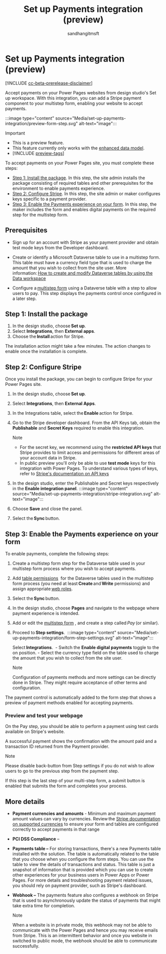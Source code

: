 ﻿---
title: Set up Payments integration (preview)
description: Learn how to set up Payments integration with your website. 
author: sandhangitmsft
ms.topic: conceptual
ms.custom: 
ms.date: 11/09/2023
ms.subservice:
ms.author: sandhan
ms.reviewer: kkendrick
contributors:
    - sandhangitmsft
    - ProfessorKendrick
---
# Set up Payments integration (preview) 

[!INCLUDE [cc-beta-prerelease-disclaimer](../includes/cc-beta-prerelease-disclaimer.md)]

Accept payments on your Power Pages websites from design studio's Set up workspace. With this integration, you can add a Stripe payment component to your multistep form, enabling your website to accept payments. 

:::image type="content" source="Media/set-up-payments-integration/preview-form-step.svg" alt-text="image":::

> [!IMPORTANT]
> - This is a preview feature.
> - This feature currently only works with the [enhanced data model](../admin/enhanced-data-model.md).
> - [!INCLUDE [preview-tags](../includes/cc-preview-features-definition.md)]

To accept payments on your Power Pages site, you must complete these steps: 

- [Step 1: Install the package](#step-1-install-the-package). In this step, the site admin installs the package consisting of required tables and other prerequisites for the environment to enable payments experience. 
- [Step 2: Configure Stripe](#step-2-configure-stripe). In this step, the site admin or maker configures keys specific to a payment provider. 
- [Step 3: Enable the Payments experience on your form](#step-3-enable-the-payments-experience-on-your-form). In this step, the maker includes the form and enables digital payments on the required step for the multistep form. 

## Prerequisites 

- Sign up for an account with Stripe as your payment provider and obtain test mode keys from the Developer dashboard. 
- Create or identify a Microsoft Dataverse table to use in a multistep form. This table must have a currency field type that is used to charge the amount that you wish to collect from the site user. More information: [How to create and modify Dataverse tables by using the Data workspace](../configure/data-workspace-tables.md)

-   Configure a [multistep form](../getting-started/multistep-forms.md) using a Dataverse table with a step to allow users to pay. This step displays the payments control once configured in a later step. 

## Step 1: Install the package 

1. In the design studio, choose **Set up**.
1. Select **Integrations**, then **External apps**. 
1. Choose the **Install** action for Stripe. 

The installation action might take a few minutes. The action changes to enable once the installation is complete. 

## Step 2: Configure Stripe

Once you install the package, you can begin to configure Stripe for your Power Pages site. 

1. In the design studio, choose **Set up**.
1. Select **Integrations**, then **External Apps**. 
1. In the Integrations table, select the **Enable** action for Stripe. 
1. Go to the Stripe developer dashboard.
    From the API Keys tab, obtain the **Publishable** and **Secret Keys** required to enable this integration. 
  
    > [!NOTE]
    > - For the secret key, we recommend using the **restricted API keys** that Stripe provides to limit access and permissions for different areas of your account data in Stripe. 
    > - In public preview you'll only be able to use **test mode** keys for this integration with Power Pages. To understand various types of keys, refer to [Stripe's documentation on API keys](https://stripe.com/docs/keys) 
1. In the design studio, enter the Publishable and Secret keys respectively in the **Enable integration panel**. 
        :::image type="content" source="Media/set-up-payments-integration/stripe-integration.svg" alt-text="image":::
1. Choose **Save** and close the panel. 
1. Select the **Sync** button. 

## Step 3: Enable the Payments experience on your form

To enable payments, complete the following steps: 

1. Create a multistep form step for the Dataverse table used in your multistep form process where you wish to accept payments. 
1. Add [table permissions](../security/table-permissions.md)  for the Dataverse tables used in the multistep form process (you need at least **Create** and **Write** permissions) and assign appropriate [web roles](../security/create-web-roles.md). 
1. Select the **Sync** button. 
1. In the design studio, choose **Pages** and navigate to the webpage where payment experience is intended. 
1. Add or edit the [multistep form](../getting-started/multistep-forms.md) , and create a step called *Pay* (or similar).
1. Proceed to **Step settings**. 
    :::image type="content" source="Media/set-up-payments-integration/form-step-settings.svg" alt-text="image":::

    Select **Integrations**. 
        - Switch the **Enable digital payments** toggle to the on position. 
        - Select the currency type field on the table used to charge the amount that you wish to collect from the site user.  
    
    > [!NOTE]
    > Configuration of payments methods and more settings can be directly done in Stripe. They might require acceptance of other terms and configuration.

The payment control is automatically added to the form step that shows a preview of payment methods enabled for accepting payments. 

### Preview and test your webpage 

On the Pay step, you should be able to perform a payment using test cards available on Stripe's website.

A successful payment shows the confirmation with the amount paid and a transaction ID returned from the Payment provider.

> [!NOTE]
> Please disable back-button from Step settings if you do not wish to allow users to go to the previous step from the payment step.

If this step is the last step of your multi-step form, a submit button is enabled that submits the form and completes your process.

## More details

- **Payment currencies and amounts** - Minimum and maximum payment amount values can vary by currencies. Review the [Stripe documentation on supported currencies](https://stripe.com/docs/currencies#minimum-and-maximum-charge-amounts) to ensure your form and tables are configured correctly to accept payments in that range 

- **PCI DSS Compliance** – 

- **Payments table –** For storing transactions, there's a new Payments table installed with the solution. The table is automatically related to the table that you choose when you configure the form steps. You can use the table to view the details of transactions and status. This table is just a snapshot of information that is provided which you can use to create other experiences for your business users in Power Apps or Power Pages. For more details and troubleshooting payment related issues, you should rely on payment provider, such as Stripe's dashboard. 

- **Webhook –** The payments feature also configures a webhook on Stripe that is used to asynchronously update the status of payments that might take extra time for completion.    
    > [!NOTE]
    > When a website is in private mode, this webhook may not be able to communicate with the Power Pages and hence you may receive emails from Stripe. This is an intermittent behavior and once you website in switched to public mode, the webhook should be able to communicate successfully. 
